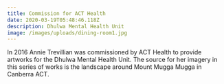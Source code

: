 ```yaml
---
title: Commission for ACT Health
date: 2020-03-19T05:48:46.118Z
description: Dhulwa Mental Health Unit
image: /images/uploads/dining-room1.jpg
---
```

In 2016 Annie Trevillian was commissioned by ACT Health to provide artworks for the Dhulwa Mental Health Unit. The source for her imagery in this series of works is the landscape around Mount Mugga Mugga in Canberra ACT.